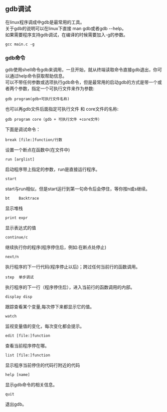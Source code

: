 ## gdb调试
在linux程序调成中gdb是最常用的工具。   
关于gdb的说明可以在linux下直接 man gdb或者gdb --help。   
如果需要程序支持gdb调试，在编译的时候需要加入-g的参数。   
```
gcc main.c -g   
```  
### gdb命令
gdb使用shell命令gdb来调用，一旦开始，就从终端读取命令直接gdb退出，你可以通过help命令获取帮助信息。   
可以不带任何参数或选项执行gdb命令，但是最常用的启动gdb的方式是带一个或者两个参数，指定一个可执行文件来作为参数:    
```
gdb program(gdb+可执行文件名称)    
```
也可以再gdb文件后面指定可执行文件 和 core文件的名称:    
```
gdb program core（gdb + 可执行文件 +core文件）     
```
下面是调试命令：   
```
break [file:]function/行数
```
设置一个断点在函数中(在文件中)
```
run [arglist]    
```
启动程序带上指定的参数，run是直接运行程序。    
```
start   
```   
start与run相似，但是start运行到第一句命令后会停住，等你按n或s继续。   
```
bt    Backtrace
```
显示堆栈    
```
print expr
```
显示表达式的值    
```
continue/c      
```
继续执行你的程序(程序停住后，例如:在断点处停止)    
```
next/n  
```
执行程序的下一行代码(程序停止以后)；跨过任何当前行的函数调用。   
```
step  单步调试
```
执行程序的下一行（程序停住后），进入当前行的函数调用的内部。 
```
display disp   
```
跟踪查看某个变量,每次停下来都显示它的值。   
```
watch  
```
监视变量值的变化，每次变化都会提示。  
```
edit [file:]function
```
查看当前程序停在哪。   
```
list [file:]function
```
显示程序当前停住的代码行附近的代码  
```
help [name]
```
显示gdb命令的相关信息。     
```
quit  
```
退出gdb。    